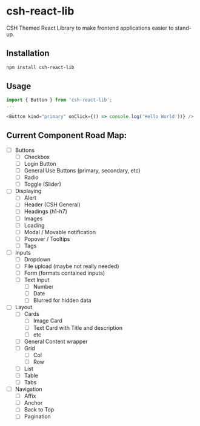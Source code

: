 # csh-react-lib
CSH Themed React Library to make frontend applications easier to stand-up.

## Installation
```sh
npm install csh-react-lib
```

## Usage
```js
import { Button } from 'csh-react-lib';
...

<Button kind="primary" onClick={() => console.log('Hello World'))} />
```

## Current Component Road Map:
- [ ] Buttons
  - [ ] Checkbox
  - [ ] Login Button
  - [ ] General Use Buttons (primary, secondary, etc)
  - [ ] Radio
  - [ ] Toggle (Slider)
- [ ] Displaying
  - [ ] Alert
  - [ ] Header (CSH General)
  - [ ] Headings (h1-h7)
  - [ ] Images
  - [ ] Loading
  - [ ] Modal / Movable notification
  - [ ] Popover / Tooltips
  - [ ] Tags
- [ ] Inputs
  - [ ] Dropdown
  - [ ] File upload (maybe not really needed)
  - [ ] Form (formats contained inputs)
  - [ ] Text Input 
    - [ ] Number 
    - [ ] Date
    - [ ] Blurred for hidden data 
- [ ] Layout
  - [ ] Cards
    - [ ] Image Card
    - [ ] Text Card with Title and description
    - [ ] etc
  - [ ] General Content wrapper
  - [ ] Grid
    - [ ] Col 
    - [ ] Row 
  - [ ] List
  - [ ] Table
  - [ ] Tabs
- [ ] Navigation
  - [ ] Affix
  - [ ] Anchor
  - [ ] Back to Top
  - [ ] Pagination
